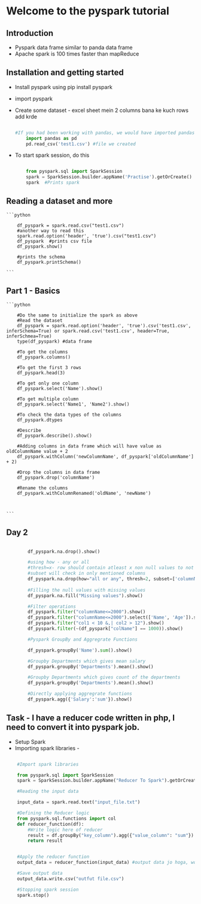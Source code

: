 # Welcome to the pyspark tutorial


## Introduction

* Pyspark data frame similar to panda data frame
* Apache spark is 100 times faster than mapReduce

## Installation and getting started

* Install pyspark using pip install pyspark
* import pyspark
* Create some dataset - excel sheet mein 2 columns bana ke kuch rows add krde

    ```python

    #If you had been working with pandas, we would have imported pandas 
        import pandas as pd
        pd.read_csv('test1.csv') #file we created
    
    ```

* To start spark session, do this 

    ```python

        from pyspark.sql import SparkSession
        spark = SparkSession.builder.appName('Practise').getOrCreate()
        spark  #Prints spark

    ```
## Reading a dataset and more

    ```python

        df_pyspark = spark.read.csv("test1.csv")
        #another way to read this
        spark.read.option('header', 'true').csv("test1.csv")
        df_pyspark  #prints csv file
        df_pyspark.show() 

        #prints the schema
        df_pyspark.printSchema()

    ```

## Part 1 - Basics

    ```python

        #Do the same to initialize the spark as above
        #Read the dataset
        df_pyspark = spark.read.option('header', 'true').csv('test1.csv', inferSchema=True) or spark.read.csv('test1.csv', header=True, inferSchmea=True)
        type(df_pyspark) #data frame

        #To get the columns
        df_pyspark.columns()
        
        #To get the first 3 rows
        df_pyspark.head(3)

        #To get only one column
        df_pyspark.select('Name').show()

        #To get multiple column
        df_pyspark.select('Name1', 'Name2').show()

        #To check the data types of the columns
        df_pyspark.dtypes

        #Describe
        df_pyspark.describe().show()

        #Adding columns in data frame which will have value as oldColumnName value + 2
        df_pyspark.withColumn('newColumnName', df_pyspark['oldColumnName'] + 2)

        #Drop the columns in data frame
        df_pyspark.drop('columnName')

        #Rename the columns
        df_pyspark.withColumnRenamed('oldName', 'newName')


    
    ```

## Day 2 

```python

        df_pyspark.na.drop().show()

        #using how - any or all
        #thresh=x- row should contain atleast x non null values to not get deleted
        #subset will check in only mentioned columns
        df_pyspark.na.drop(how="all or any", thresh=2, subset=['columnName']).show()
    
        #Filling the null values with missing values
        df_pyspark.na.fill("Missing values").show()

        #Filter operations
        df_pyspark.filter("columnName<=2000").show()      
        df_pyspark.filter("columnName<=2000").select(['Name', 'Age']).show()
        df_pyspark.filter("col1 < 10 &,| col2 > 12").show()
        df_pyspark.filter(~(df_pyspark["colName"] == 1000)).show()

        #Pyspark GroupBy and Aggregrate Functions

        df_pyspark.groupBy('Name').sum().show()

        #Groupby Departments which gives mean salary
        df_pyspark.groupBy('Departments').mean().show()

        #Groupby Departments which gives count of the departments
        df_pyspark.groupBy('Departments').mean().show()

        #Directly applying aggregrate functions
        df_pyspark.agg({'Salary':'sum'}).show()

```

## Task - I have a reducer code written in php, I need to convert it into pyspark job.

* Setup Spark 
* Importing spark libraries - 

```python 

    #Import spark libraries

    from pyspark.sql import SparkSession
    spark = SparkSession.builder.appName("Reducer To Spark").getOrCreate()

    #Reading the input data

    input_data = spark.read.text("input_file.txt")

    #Defining the Reducer logic
    from pyspark.sql.functions import col
    def reducer_function(df):
        #Write logic here of reducer
        result = df.groupBy("key_column").agg({"value_column": "sum"})
        return result


    #Apply the reducer function
    output_data = reducer_function(input_data) #output data jo hoga, woh ek dataframe hoga, toh yahan se hum easily xls, csv mein save kr skte hain

    #Save output data 
    output_data.write.csv("outfut file.csv")

    #Stopping spark session
    spark.stop()
```
